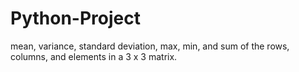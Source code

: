 # Python-Project
mean, variance, standard deviation, max, min, and sum of the rows, columns, and elements in a 3 x 3 matrix.
